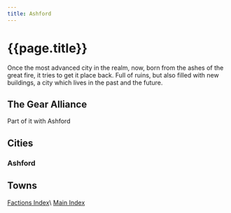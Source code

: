 ```yaml
---
title: Ashford
---
```

# {{page.title}}
Once the most advanced city in the realm, now, born from the ashes of the great fire, it tries to get it place back. Full of ruins, but also filled with new buildings, a city which lives in the past and the future.

## The Gear Alliance
Part of it with Ashford
## Cities
### Ashford

## Towns

[Factions Index](../Summary)\\
[Main Index](../../index)